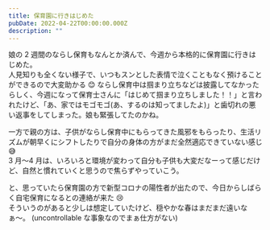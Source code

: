 ```yaml
---
title: 保育園に行きはじめた
pubDate: 2022-04-22T00:00:00.000Z
description: ""
---
```


娘の 2 週間のならし保育もなんとか済んで、今週から本格的に保育園に行きはじめた。  
人見知りも全くない様子で、いつもスンとした表情で泣くこともなく預けることができるので大変助かる 😊
ならし保育中は掴まり立ちなどは披露してなかったらしく、今週になって保育士さんに「はじめて掴まり立ちしました！！」と言われたけど、「あ、家ではモゴモゴ(あ、するのは知ってましたよ)」と歯切れの悪い返事をしてしまった。娘も緊張してたのかね。

一方で親の方は、子供がならし保育中にもらってきた風邪をもらったり、生活リズムが朝早くにシフトしたりで自分の身体の方がまだ全然適応できていない感じ 😅  
3 月〜4 月は、いろいろと環境が変わって自分も子供も大変だなーって感じだけど、自然と慣れていくと思うので焦らずやっていこう。

と、思っていたら保育園の方で新型コロナの陽性者が出たので、今日からしばらく自宅保育になるとの連絡が来た 😢  
そういうのがあると少しは想定していたけど、穏やかな春はまだまだ遠いなぁ〜。
(uncontrollable な事象なのでまぁ仕方がない)
